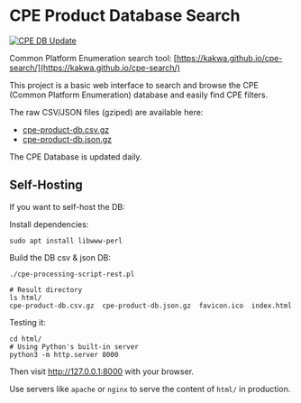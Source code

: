 # CPE Product Database Search

[![CPE DB Update](https://github.com/kakwa/cpe-search/actions/workflows/publish.yml/badge.svg)](https://github.com/kakwa/cpe-search/actions/workflows/publish.yml)


Common Platform Enumeration search tool: [https://kakwa.github.io/cpe-search/](https://kakwa.github.io/cpe-search/)

This project is a basic web interface to search and browse the CPE (Common Platform Enumeration) database and easily find CPE filters.

The raw CSV/JSON files (gziped) are available here:
* [cpe-product-db.csv.gz](https://kakwa.github.io/cpe-search/cpe-product-db.csv.gz)
* [cpe-product-db.json.gz](https://kakwa.github.io/cpe-search/cpe-product-db.json.gz)


The CPE Database is updated daily.

## Self-Hosting

If you want to self-host the DB:

Install dependencies:
```
sudo apt install libwww-perl
```

Build the DB csv & json DB:
```shell
./cpe-processing-script-rest.pl

# Result directory
ls html/ 
cpe-product-db.csv.gz  cpe-product-db.json.gz  favicon.ico  index.html
```

Testing it:
```shell
cd html/
# Using Python's built-in server
python3 -m http.server 8000
```

Then visit http://127.0.0.1:8000 with your browser.

Use servers like `apache` or `nginx` to serve the content of `html/` in production.
